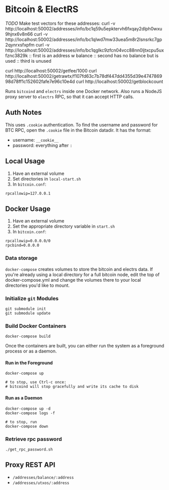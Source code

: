 # Bitcoin & ElectRS
*TODO*
Make test vectors for these addresses:
curl -v http://localhost:50002/addresses/info/bc1q59u5epktervh6fxqay2dlph0wxu9hjnx6v8n66
curl -v http://localhost:50002/addresses/info/bc1qlwd7mw33uea5m8r2lsnsrkc7gp2qynrxsfxpfm
curl -v http://localhost:50002/addresses/info/bc1qglkc9zfcn04vcc88nn0ljtxcpu5uxfznc3829k
::  first is an address w balance
::  second has no balance but is used
::  third is unused

curl http://localhost:50002/getfee/1000
curl http://localhost:50002/getrawtx/f107fd63c7b78df447dd4355d39e474786998d78ff1c152602fafe7e96c10e4d
curl http://localhost:50002/getblockcount

Runs `bitcoind` and `electrs` inside one Docker network. Also runs a NodeJS proxy server to `electrs` RPC, so that it can accept HTTP calls.

## Auth Notes
This uses `.cookie` authentication. To find the username and password for BTC RPC, open the `.cookie` file in the Bitcoin datadir. It has the format:
* username: `__cookie__`
* password: everything after `:`

## Local Usage
1. Have an external volume
2. Set directories in `local-start.sh`
3. In `bitcoin.conf`:
```
rpcallowip=127.0.0.1
```

## Docker Usage
1. Have an external volume
2. Set the appropriate directory variable in `start.sh`
3. In `bitcoin.conf`:
```
rpcallowip=0.0.0.0/0
rpcbind=0.0.0.0
```

### Data storage
`docker-compose` creates volumes to store the bitcoin and electrs data. If you're already using a local directory for a full bitcoin node, edit the top of docker-compose.yml and change the volumes there to your local directories you'd like to mount.

### Initialize `git` Modules
```
git submodule init
git submodule update
```

### Build Docker Containers
```
docker-compose build
```

Once the containers are built, you can either run the system as a foreground process or as a daemon.
#### Run in the Foreground
```
docker-compose up

# to stop, use Ctrl-c once: 
# bitcoind will stop gracefully and write its cache to disk
```

#### Run as a Daemon
```
docker-compose up -d
docker-compose logs -f

# to stop, run
docker-compose down
```

### Retrieve rpc password
```
./get_rpc_password.sh
```

## Proxy REST API
* `/addresses/balance/:address`
* `/addresses/utxos/:address`
